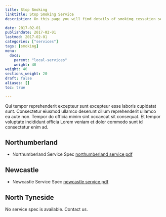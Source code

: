 ```yaml
---
title: Stop Smoking
linktitle: Stop Smoking Service
description: On this page you will find details of smoking cessation services and NRT voucher schemes (in those areas where it is currently commissioned)

date: 2017-02-01
publishdate: 2017-02-01
lastmod: 2017-02-01
categories: ["services"]
tags: [smoking]
menu:
  docs:
    parent: "local-services"
    weight: 40
weight: 40
sections_weight: 20
draft: false
aliases: []
toc: true

---
```


Qui tempor reprehenderit excepteur sunt excepteur esse laboris cupidatat sunt. Consectetur eiusmod ullamco deserunt cillum reprehenderit ullamco ea aute non. Tempor do officia minim sint occaecat sit consequat. Et tempor voluptate incididunt officia Lorem veniam et dolor commodo sunt id consectetur enim ad.

## Northumberland

* Northumberland Service Spec [northumberland service pdf][]




## Newcastle

* Newcastle Service Spec [newcastle service pdf][]


## North Tyneside

No service spec is available. Contact us.



[northumberland service pdf]: /files/c23cce_5a898acbfa444e048c3d65feb5ef7f34.pdf
[newcastle service pdf]: /files/c23cce_2ddf268a260f4a0197b17669f7786308.pdf